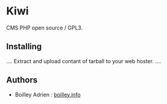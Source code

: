 # Kiwi
CMS PHP open source / GPL3.


## Installing

....
    Extract and upload contant of tarball to your web hoster.
....

## Authors
* Boilley Adrien : [boilley.info](https://boilley.info)
